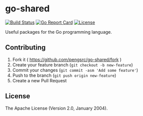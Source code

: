 # go-shared

[![Build Status](https://travis-ci.org/pengsrc/go-shared.svg?branch=master)](https://travis-ci.org/pengsrc/go-shared)
[![Go Report Card](https://goreportcard.com/badge/github.com/pengsrc/go-shared)](https://goreportcard.com/report/github.com/pengsrc/go-shared)
[![License](http://img.shields.io/badge/license-apache%20v2-blue.svg)](https://github.com/pengsrc/go-shared/blob/master/LICENSE)

Useful packages for the Go programming language.

## Contributing

1. Fork it ( https://github.com/pengsrc/go-shared/fork )
2. Create your feature branch (`git checkout -b new-feature`)
3. Commit your changes (`git commit -asm 'Add some feature'`)
4. Push to the branch (`git push origin new-feature`)
5. Create a new Pull Request

## License

The Apache License (Version 2.0, January 2004).
